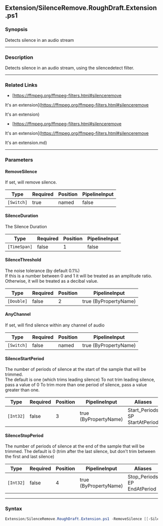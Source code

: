 Extension/SilenceRemove.RoughDraft.Extension.ps1
------------------------------------------------




### Synopsis
Detects silence in an audio stream



---


### Description

Detects silence in an audio stream, using the silencedetect filter.



---


### Related Links
* [https://ffmpeg.org/ffmpeg-filters.html#silenceremove

It's an extension](https://ffmpeg.org/ffmpeg-filters.html#silenceremove

It's an extension)



* [https://ffmpeg.org/ffmpeg-filters.html#silenceremove

It's an extension](https://ffmpeg.org/ffmpeg-filters.html#silenceremove

It's an extension.md)





---


### Parameters
#### **RemoveSilence**

If set, will remove silence.






|Type      |Required|Position|PipelineInput|
|----------|--------|--------|-------------|
|`[Switch]`|true    |named   |false        |



#### **SilenceDuration**

The Silence Duration






|Type        |Required|Position|PipelineInput|
|------------|--------|--------|-------------|
|`[TimeSpan]`|false   |1       |false        |



#### **SilenceThreshold**

The noise tolerance (by default 0.1%)  
If this is a number between 0 and 1 it will be treated as an amplitude ratio.
Otherwise, it will be treated as a decibal value.






|Type      |Required|Position|PipelineInput        |
|----------|--------|--------|---------------------|
|`[Double]`|false   |2       |true (ByPropertyName)|



#### **AnyChannel**

If set, will find silence within any channel of audio






|Type      |Required|Position|PipelineInput        |
|----------|--------|--------|---------------------|
|`[Switch]`|false   |named   |true (ByPropertyName)|



#### **SilenceStartPeriod**

The number of periods of silence at the start of the sample that will be trimmed.  
The default is one (which trims leading silence)
To not trim leading silence, pass a value of 0
To trim more than one period of silence, pass a value greater than one.






|Type     |Required|Position|PipelineInput        |Aliases                               |
|---------|--------|--------|---------------------|--------------------------------------|
|`[Int32]`|false   |3       |true (ByPropertyName)|Start_Periods<br/>SP<br/>StartAtPeriod|



#### **SilenceStopPeriod**

The number of periods of silence at the end of the sample that will be trimmed.
The default is 0 (trim after the last silence, but don't trim between the first and last silence)






|Type     |Required|Position|PipelineInput        |Aliases                            |
|---------|--------|--------|---------------------|-----------------------------------|
|`[Int32]`|false   |4       |true (ByPropertyName)|Stop_Periods<br/>EP<br/>EndAtPeriod|





---


### Syntax
```PowerShell
Extension/SilenceRemove.RoughDraft.Extension.ps1 -RemoveSilence [[-SilenceDuration] <TimeSpan>] [[-SilenceThreshold] <Double>] [-AnyChannel] [[-SilenceStartPeriod] <Int32>] [[-SilenceStopPeriod] <Int32>] [<CommonParameters>]
```
